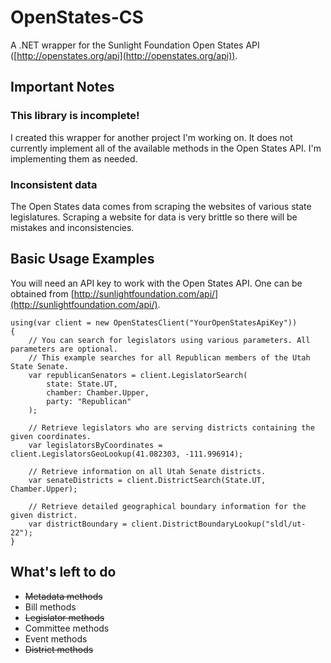 # OpenStates-CS

A .NET wrapper for the Sunlight Foundation Open States API ([http://openstates.org/api](http://openstates.org/api)).

## Important Notes

### This library is incomplete!

I created this wrapper for another project I'm working on. It does not currently implement all of the available methods in the Open States API. I'm implementing them as needed.

### Inconsistent data

The Open States data comes from scraping the websites of various state legislatures. Scraping a website for data is very brittle so there will be mistakes and inconsistencies.

## Basic Usage Examples

You will need an API key to work with the Open States API. One can be obtained from [http://sunlightfoundation.com/api/](http://sunlightfoundation.com/api/).

    using(var client = new OpenStatesClient("YourOpenStatesApiKey"))
    {
		// You can search for legislators using various parameters. All parameters are optional.
		// This example searches for all Republican members of the Utah State Senate.
        var republicanSenators = client.LegislatorSearch(
			state: State.UT,
			chamber: Chamber.Upper,
			party: "Republican"
		);

		// Retrieve legislators who are serving districts containing the given coordinates. 
		var legislatorsByCoordinates = client.LegislatorsGeoLookup(41.082303, -111.996914);

		// Retrieve information on all Utah Senate districts.
		var senateDistricts = client.DistrictSearch(State.UT, Chamber.Upper);

		// Retrieve detailed geographical boundary information for the given district.
		var districtBoundary = client.DistrictBoundaryLookup("sldl/ut-22");
    }

## What's left to do

- ~~Metadata methods~~
- Bill methods
- ~~Legislator methods~~
- Committee methods
- Event methods
- ~~District methods~~

